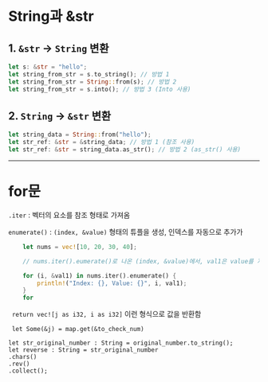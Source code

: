 # String과 &str

## 1. `&str` → `String` 변환

```rust
let s: &str = "hello";
let string_from_str = s.to_string(); // 방법 1
let string_from_str = String::from(s); // 방법 2
let string_from_str = s.into(); // 방법 3 (Into 사용)
```

## 2. `String` → `&str` 변환

```rust
let string_data = String::from("hello");
let str_ref: &str = &string_data; // 방법 1 (참조 사용)
let str_ref: &str = string_data.as_str(); // 방법 2 (as_str() 사용)
```

---
# for문

``.iter`` : 벡터의 요소를 참조 형태로 가져옴 

``enumerate()`` : ``(index, &value)`` 형태의 튜플을 생성, 인덱스를 자동으로 추가가

```rust
    let nums = vec![10, 20, 30, 40];

    // nums.iter().eumerate()로 나온 (index, &value)에서, val1은 value를 자동으로 역참조한다.

    for (i, &val1) in nums.iter().enumerate() {
        println!("Index: {}, Value: {}", i, val1);
    }
    for 

```

`` return vec![j as i32, i as i32]`` 이런 형식으로 값을 반환함

`` let Some(&j) = map.get(&to_check_num)``



```
let str_original_number : String = original_number.to_string();
let reverse : String = str_original_number
.chars()
.rev()
.collect();
```